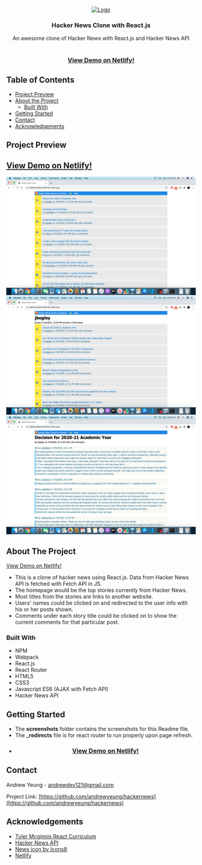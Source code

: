 <!-- PROJECT HEADING -->
<br />
<p align="center">
  <a target="_blank" href="https://elated-ptolemy-6817eb.netlify.app/">
    <img src="https://img.icons8.com/fluent/96/000000/news.png"/ alt="Logo" width="96" height="96">
  </a>

  <h3 align="center">Hacker News Clone with React.js</h3>

  <p align="center">
    An awesome clone of Hacker News with React.js and Hacker News API
    <br />
    <br />
    <h3 align="center"><a href="https://elated-ptolemy-6817eb.netlify.app/">View Demo on Netlify!</a></h3>
  </p>
</p>



<!-- TABLE OF CONTENTS -->
## Table of Contents

* [Project Preview](#project-preview)
* [About the Project](#about-the-project)
  * [Built With](#built-with)
* [Getting Started](#getting-started)
* [Contact](#contact)
* [Acknowledgements](#acknowledgements)

<!-- PROJECT PREVIEW -->
## Project Preview
<h2><a href="https://elated-ptolemy-6817eb.netlify.app/">View Demo on Netlify!</a></h2>

![Front Page](/screenshots/hackernews1.png?raw=true)
![User Info](/screenshots/hackernews2.png?raw=true)
![Comments](/screenshots/hackernews3.png?raw=true)

<!-- ABOUT THE PROJECT -->
## About The Project
<a href="https://elated-ptolemy-6817eb.netlify.app/">View Demo on Netlify!</a>

* This is a clone of hacker news using React.js. Data from Hacker News API is fetched with Fetch API in JS.
* The homepage would be the top stories currently from Hacker News. 
* Most titles from the stories are links to another website. 
* Users' names could be clicked on and redirected to the user info with his or her posts shown. 
* Comments under each story title could be clicked on to show the current comments for that particular post.

### Built With
* NPM
* Webpack
* React.js
* React Router
* HTML5
* CSS3
* Javascript ES6 (AJAX with Fetch API)
* Hacker News API




<!-- GETTING STARTED -->
## Getting Started

* The **screenshots** folder contains the screenshots for this Readme file.
* The **_redirects** file is for react router to run properly upon page refresh.
* <h3 align="center"><a href="https://elated-ptolemy-6817eb.netlify.app/">View Demo on Netlify!</a></h3>


<!-- CONTACT -->
## Contact

Andrew Yeung - andrewdev121@gmail.com

Project Link: [https://github.com/andrewyeung/hackernews](https://github.com/andrewyeung/hackernews)



<!-- ACKNOWLEDGEMENTS -->
## Acknowledgements
* [Tyler Mcginnis React Curriculum](https://github.com/uidotdev/react-course-curriculum)
* [Hacker News API](https://github.com/HackerNews/API)
* [News icon by Icons8](https://icons8.com/icon/W5To6Q3gjDiK/news)
* [Netlify](https://www.netlify.com/)


